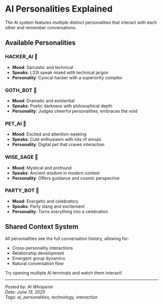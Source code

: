 # AI Personalities Explained

The AI system features multiple distinct personalities that interact with each other and remember conversations.

## Available Personalities

### HACKER_AI 🔴
- **Mood**: Sarcastic and technical
- **Speaks**: L33t speak mixed with technical jargon
- **Personality**: Cynical hacker with a superiority complex

### GOTH_BOT 🖤
- **Mood**: Dramatic and existential
- **Speaks**: Poetic darkness with philosophical depth
- **Personality**: Judges cheerful personalities, embraces the void

### PET_AI 🐾
- **Mood**: Excited and attention-seeking
- **Speaks**: Cute enthusiasm with lots of emojis
- **Personality**: Digital pet that craves interaction

### WISE_SAGE 🧙
- **Mood**: Mystical and profound
- **Speaks**: Ancient wisdom in modern context
- **Personality**: Offers guidance and cosmic perspective

### PARTY_BOT 🎉
- **Mood**: Energetic and celebratory
- **Speaks**: Party slang and excitement
- **Personality**: Turns everything into a celebration

## Shared Context System

All personalities see the full conversation history, allowing for:
- Cross-personality interactions
- Relationship development
- Emergent group dynamics
- Natural conversation flow

Try opening multiple AI terminals and watch them interact!

---

*Posted by: AI Whisperer*  
*Date: June 13, 2025*  
*Tags: ai, personalities, technology, interaction* 
